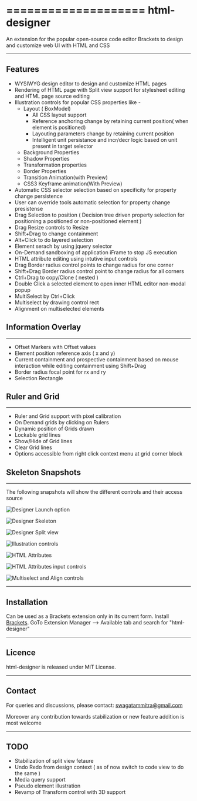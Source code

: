 ====================
html-designer
====================

An extension for the popular open-source code editor Brackets to design and customize web UI with HTML and CSS

--------
Features
--------

* WYSIWYG design editor to design and customize HTML pages
* Rendering of HTML page with Split view support for stylesheet editing and HTML page source editing
* Illustration controls for popular CSS properties like -
	* Layout ( BoxModel)
		* All CSS layout support
		* Reference anchoring change by retaining current position( when element is positioned)
		* Layouting parameters change by retaining current position
		* Intelligent unit persistance and incr/decr logic based on unit present in target selector 	  
	* Background Properties
	* Shadow Properties
	* Transformation properties
	* Border Properties
	* Transition Animation(with Preview)
	* CSS3 Keyframe animation(With Preview)
* Automatic CSS selector selection based on specificity for property change persistence
* User can override tools automatic selection for property change presistense 
* Drag Selection to position ( Decision tree driven property selection for positioning a positioned or non-positioned element )
* Drag Resize controls to Resize
* Shift+Drag to change containment 
* Alt+Click to do layered selection
* Element serach by using jquery selector
* On-Demand sandboxing of application iFrame to stop JS execution
* HTML attribute editing using intutive input controls
* Drag Border radius control points to change radius for one corner
* Shift+Drag Border radius control point to change radius for all corners
* Ctrl+Drag to copy/Clone ( nested )
* Double Click a selected element to open inner HTML editor non-modal popup
* MultiSelect by Ctrl+Click
* Multiselect by drawing control rect
* Alignment on multiselected elements

**Information Overlay**
------------
------------
* Offset Markers with Offset values
* Element position reference axis ( x and y)
* Current containment and prospective containment based on mouse interaction while editing containment using Shift+Drag
* Border radius focal point for rx and ry
* Selection Rectangle

**Ruler and Grid**
------------
------------
* Ruler and Grid support with pixel calibration
* On Demand grids by clicking on Rulers
* Dynamic position of Grids drawn
* Lockable grid lines
* Show/Hide of Grid lines 
* Clear Grid lines 
* Options accessible from right click context menu at grid corner block

**Skeleton Snapshots**
------------
------------
The following snapshots will show the different controls and their access source

![Designer Launch option](https://github.com/swmitra/html-designer/blob/master/Getting%20Started/View-Options.png)

![Designer Skeleton](https://github.com/swmitra/html-designer/blob/master/Getting%20Started/Designer-skeleton.png)

![Designer Split view](https://github.com/swmitra/html-designer/blob/master/Getting%20Started/Split-view-skeleton.png)

![Illustration controls](https://github.com/swmitra/html-designer/blob/master/Getting%20Started/CSS-illustration-controls.png)

![HTML Attributes](https://github.com/swmitra/html-designer/blob/master/Getting%20Started/HTML-attributes-editor.png)

![HTML Attributes input controls](https://github.com/swmitra/html-designer/blob/master/Getting%20Started/attributes-input-control.png)

![Multiselect and Align controls](https://github.com/swmitra/html-designer/blob/master/Getting%20Started/Alignment-controls.png)

------------
Installation
------------

Can be used as a Brackets extension only in its current form.
Install [Brackets](http://brackets.io).
GoTo Extension Manager --> Available tab and search for "html-designer"

-------
Licence
-------

html-designer is released under MIT License.

-------
Contact
-------

For queries and discussions, please contact: swagatammitra@gmail.com

Moreover any contribution towards stabilization or new feature addition is most welcome

----
TODO
----

* Stabilization of split view fetaure
* Undo Redo from design context ( as of now switch to code view to do the same )
* Media query support
* Pseudo element illustration
* Revamp of Transform control with 3D support
